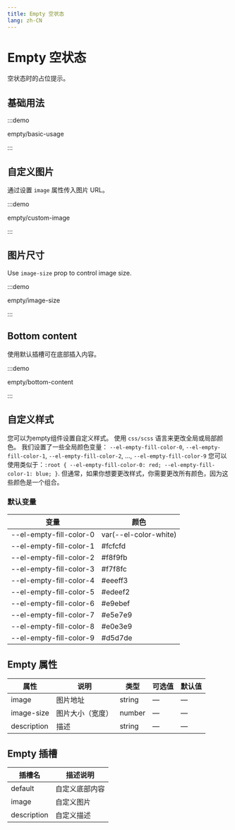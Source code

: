 ```yaml
---
title: Empty 空状态
lang: zh-CN
---
```


# Empty 空状态

空状态时的占位提示。

## 基础用法

:::demo

empty/basic-usage

:::

## 自定义图片

通过设置 `image` 属性传入图片 URL。

:::demo

empty/custom-image

:::

## 图片尺寸

Use `image-size` prop to control image size.

:::demo

empty/image-size

:::

## Bottom content

使用默认插槽可在底部插入内容。

:::demo

empty/bottom-content

:::

## 自定义样式

您可以为empty组件设置自定义样式。 使用 `css/scss` 语言来更改全局或局部颜色。 我们设置了一些全局颜色变量： `--el-empty-fill-color-0`, `--el-empty-fill-color-1`, `--el-empty-fill-color-2`, ..., `--el-empty-fill-color-9` 您可以使用类似于：`:root { --el-empty-fill-color-0: red; --el-empty-fill-color-1: blue; }`. 但通常，如果你想要更改样式，你需要更改所有颜色，因为这些颜色是一个组合。

### 默认变量

| 变量                      | 颜色                    |
| ----------------------- | --------------------- |
| --el-empty-fill-color-0 | var(--el-color-white) |
| --el-empty-fill-color-1 | #fcfcfd               |
| --el-empty-fill-color-2 | #f8f9fb               |
| --el-empty-fill-color-3 | #f7f8fc               |
| --el-empty-fill-color-4 | #eeeff3               |
| --el-empty-fill-color-5 | #edeef2               |
| --el-empty-fill-color-6 | #e9ebef               |
| --el-empty-fill-color-7 | #e5e7e9               |
| --el-empty-fill-color-8 | #e0e3e9               |
| --el-empty-fill-color-9 | #d5d7de               |

## Empty 属性

| 属性          | 说明       | 类型     | 可选值 | 默认值 |
| ----------- | -------- | ------ | --- | --- |
| image       | 图片地址     | string | —   | —   |
| image-size  | 图片大小（宽度） | number | —   | —   |
| description | 描述       | string | —   | —   |

## Empty 插槽

| 插槽名         | 描述说明    |
| ----------- | ------- |
| default     | 自定义底部内容 |
| image       | 自定义图片   |
| description | 自定义描述   |
